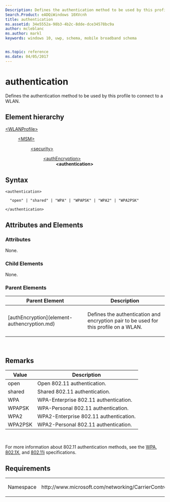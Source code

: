 ```yaml
---
Description: Defines the authentication method to be used by this profile to connect to a WLAN.
Search.Product: eADQiWindows 10XVcnh
title: authentication
ms.assetid: 34e5552a-98b3-4b2c-8dde-dce34578bc9a
author: mcleblanc
ms.author: markl
keywords: windows 10, uwp, schema, mobile broadband schema


ms.topic: reference
ms.date: 04/05/2017
---
```


# authentication


Defines the authentication method to be used by this profile to connect to a WLAN.

## Element hierarchy

<dl>
<dt><a href="element-wlanprofile.md">&lt;WLANProfile&gt;</a></dt>
<dd>
<dl>
<dt><a href="element-msm.md">&lt;MSM&gt;</a></dt>
<dd>
<dl>
<dt><a href="element-security.md">&lt;security&gt;</a></dt>
<dd>
<dl>
<dt><a href="element-authencryption.md">&lt;authEncryption&gt;</a></dt>
<dd><b>&lt;authentication&gt;</b></dd>
</dl>
</dd>
</dl>
</dd>
</dl>
</dd>
</dl>

## Syntax

``` syntax
<authentication>

  "open" | "shared" | "WPA" | "WPAPSK" | "WPA2" | "WPA2PSK"

</authentication>
```

## Attributes and Elements


### Attributes

None.

### Child Elements

None.

### Parent Elements

<table>
<colgroup>
<col width="50%" />
<col width="50%" />
</colgroup>
<thead>
<tr class="header">
<th>Parent Element</th>
<th>Description</th>
</tr>
</thead>
<tbody>
<tr class="odd">
<td>[authEncryption](element-authencryption.md)</td>
<td><p>Defines the authentication and encryption pair to be used for this profile on a WLAN.</p></td>
</tr>
</tbody>
</table>

 

## Remarks

| Value   | Description                            |
|---------|----------------------------------------|
| open    | Open 802.11 authentication.            |
| shared  | Shared 802.11 authentication.          |
| WPA     | WPA-Enterprise 802.11 authentication.  |
| WPAPSK  | WPA-Personal 802.11 authentication.    |
| WPA2    | WPA2-Enterprise 802.11 authentication. |
| WPA2PSK | WPA2-Personal 802.11 authentication.   |

 

For more information about 802.11 authentication methods, see the [WPA](https://go.microsoft.com/fwlink/p/?linkid=391356), [802.1X](https://go.microsoft.com/fwlink/p/?linkid=89910), and [802.11i](https://go.microsoft.com/fwlink/p/?linkid=89906) specifications.

## Requirements

<table>
<colgroup>
<col width="50%" />
<col width="50%" />
</colgroup>
<tbody>
<tr class="odd">
<td><p>Namespace</p></td>
<td><p>http://www.microsoft.com/networking/CarrierControl/WLAN/v1</p></td>
</tr>
</tbody>
</table>

 

 



